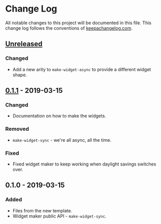 # Change Log
All notable changes to this project will be documented in this file. This change log follows the conventions of [keepachangelog.com](http://keepachangelog.com/).

## [Unreleased]
### Changed
- Add a new arity to `make-widget-async` to provide a different widget shape.

## [0.1.1] - 2019-03-15
### Changed
- Documentation on how to make the widgets.

### Removed
- `make-widget-sync` - we're all async, all the time.

### Fixed
- Fixed widget maker to keep working when daylight savings switches over.

## 0.1.0 - 2019-03-15
### Added
- Files from the new template.
- Widget maker public API - `make-widget-sync`.

[Unreleased]: https://github.com/your-name/nestedaverage/compare/0.1.1...HEAD
[0.1.1]: https://github.com/your-name/nestedaverage/compare/0.1.0...0.1.1
